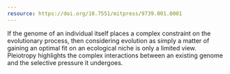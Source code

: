 ```yaml
---
resource: https://doi.org/10.7551/mitpress/9739.001.0001
---
```


If the genome of an individual itself places a complex constraint on the evolutionary process, then considering evolution as simply a matter of gaining an optimal fit on an ecological niche is only a limited view. Pleiotropy highlights the complex interactions between an existing genome and the selective pressure it undergoes.